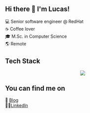## Hi there 👋 I'm Lucas!

:computer: Senior software engineer @ RedHat  
☕ Coffee lover  
:mortar_board: M.Sc. in Computer Science  
:earth_americas: Remote  

## Tech Stack
<p align="center">
  <a href="https://skillicons.dev">
    <img src="https://skillicons.dev/icons?i=py,php,wordpress,django,flask,docker,kubernetes,openshift,terraform,git,bash,aws,gcp,azure,js" />
  </a>
</p>


## You can find me on
:link: [Blog](https://bacciotti.com)  
:man_technologist:[LinkedIn](https://www.linkedin.com/in/lucasbacciotti/)  

<!--
**bacciotti/bacciotti** is a ✨ _special_ ✨ repository because its `README.md` (this file) appears on your GitHub profile.
-->
